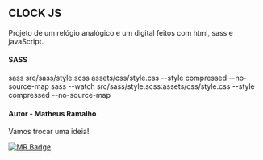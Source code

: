 ## CLOCK JS

Projeto de um relógio analógico e um digital feitos com html, sass e javaScript.

#### SASS
sass src/sass/style.scss assets/css/style.css --style compressed --no-source-map
sass --watch src/sass/style.scss:assets/css/style.css --style compressed --no-source-map

#### Autor - Matheus Ramalho
Vamos trocar uma ideia!

[![MR Badge](https://img.shields.io/badge/MR-matheusramalho.dev-B5838D?style=flat-square&labelColor=E5989B&logo=MR&logoColor=white&link=https://matheusramalho.dev)](https://matheusramalho.dev)